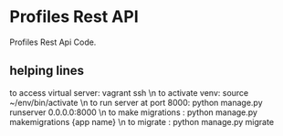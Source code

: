 # Profiles Rest API

Profiles Rest Api Code.

## helping lines

to access virtual server: vagrant ssh \n
to activate venv: source ~/env/bin/activate \n
to run server at port 8000: python manage.py runserver 0.0.0.0:8000 \n
to make migrations : python manage.py makemigrations {app name} \n
to migrate : python manage.py migrate
